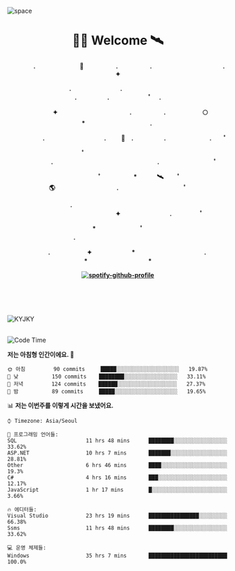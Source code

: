 ![space](https://user-images.githubusercontent.com/93513959/153272999-db6423b1-a80f-4b72-bf4c-7be2c9d6d328.png)



<h1 align="center">👨‍🚀 Welcome  🛰︎</h1>
<h4 align='center'>
<p align="center">　　　　.　　　　　　  　🌠　　　   　. 　　　　　.　　　　　　　　　　　  . 　　　 　       ✦     </p>
<p align="center">.　　　　　　　　.　　  　　　　  　 　　　　　　　　　　　.　　　　　.　　　　   　 ﾟ             　.        </p>
<p align="center">　　　　✦　　　　　  　　　　    　. 　　　　　.　　　　　　🌕　*　　　　　　　　　　  . 　　　 　            </p>
<p align="center">　　  　         　　. 　　　　   　 　　　.     　   　🚀　.　　　　　.　　　   　　　 .             　 ﾟ   </p>
<p align="center">　　ﾟ　　　　　　　　  　　　　   　 　　　　.　　　　　　　　　　　　　　　　　.   　　　            　  　　　ﾟ</p>
<p align="center"> 　　　　　　　ﾟ　　　 　　*　　   🛰︎　 　ﾟ　　　　🌎　　　　　　　　　　.　　　　　　　   　　  ﾟ          　   </p>
<p align="center">.　　　　　　　　　　  　　　　   　 　　　　　　　　　　　　 ✦　　　　　　　　.　   　　             ﾟ　  　　   </p>
<p align="center">　　　*　　　　　　  　ﾟ　　   　 　　　　.　　　　　　　　　　　　　　　　   　　            　  　　            </p>
<p align="center">　　　.　　　　　　✦  　　　　　   *　 　　　　　　　　　　.　　　　　　　*　　　　　   　              　  　*　  </p>

[![spotify-github-profile](https://spotify-github-profile.vercel.app/api/view?uid=316vepr7x7ia45xvcuqyysvtmpfe&cover_image=true&theme=novatorem&bar_color=37bac3&bar_color_cover=false)](https://spotify-github-profile.vercel.app/api/view?uid=316vepr7x7ia45xvcuqyysvtmpfe&redirect=true)

</h4>

<br>
<br>
<br>

<p align="left"><img src="https://github-readme-stats.vercel.app/api/top-langs?username=KYJKY&show_icons=true&locale=en&layout=compact&theme=radical" alt="KYJKY" />
<!--<img src="https://github-readme-stats.vercel.app/api?username=KYJKY&show_icons=true&locale=en&theme=radical" alt="KYJKY" />--> <br><br></p>

<!--START_SECTION:waka-->
![Code Time](http://img.shields.io/badge/Code%20Time-872%20hrs%2020%20mins-blue)

**저는 아침형 인간이에요. 🐤** 

```text
🌞 아침         90 commits     █████░░░░░░░░░░░░░░░░░░░░   19.87% 
🌆 낮　         150 commits    ████████░░░░░░░░░░░░░░░░░   33.11% 
🌃 저녁         124 commits    ██████░░░░░░░░░░░░░░░░░░░   27.37% 
🌙 밤　         89 commits     █████░░░░░░░░░░░░░░░░░░░░   19.65%

```


📊 **저는 이번주를 이렇게 시간을 보냈어요.** 

```text
⌚︎ Timezone: Asia/Seoul

💬 프로그래밍 언어들: 
SQL                      11 hrs 48 mins      ████████░░░░░░░░░░░░░░░░░   33.62% 
ASP.NET                  10 hrs 7 mins       ███████░░░░░░░░░░░░░░░░░░   28.81% 
Other                    6 hrs 46 mins       ████░░░░░░░░░░░░░░░░░░░░░   19.3% 
C#                       4 hrs 16 mins       ███░░░░░░░░░░░░░░░░░░░░░░   12.17% 
JavaScript               1 hr 17 mins        █░░░░░░░░░░░░░░░░░░░░░░░░   3.66%

🔥 에디터들: 
Visual Studio            23 hrs 19 mins      ████████████████░░░░░░░░░   66.38% 
Ssms                     11 hrs 48 mins      ████████░░░░░░░░░░░░░░░░░   33.62%

💻 운영 체제들: 
Windows                  35 hrs 7 mins       █████████████████████████   100.0%

```


<!--END_SECTION:waka-->
